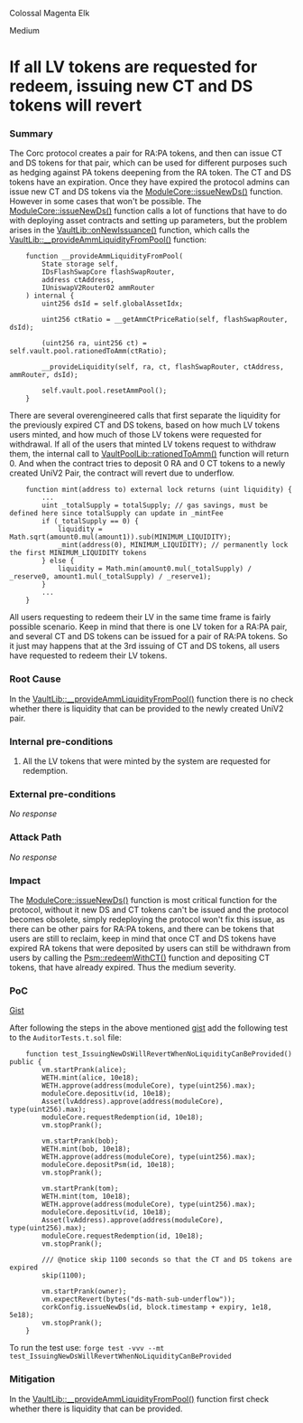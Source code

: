 Colossal Magenta Elk

Medium

# If all LV tokens are requested for redeem, issuing new CT and DS tokens will revert

### Summary

The Corc protocol creates a pair for RA:PA tokens, and then can issue CT and DS tokens for that pair, which can be used for different purposes such as hedging against PA tokens deepening from the RA token. The CT and DS tokens have an expiration. Once they have expired the protocol admins can issue new CT and DS tokens via the [ModuleCore::issueNewDs()](https://github.com/sherlock-audit/2024-08-cork-protocol/blob/main/Depeg-swap/contracts/core/ModuleCore.sol#L57-L86) function. However in some cases that won't be possible. The [ModuleCore::issueNewDs()](https://github.com/sherlock-audit/2024-08-cork-protocol/blob/main/Depeg-swap/contracts/core/ModuleCore.sol#L57-L86) function calls a lot of functions that have to do with deploying asset contracts and setting up parameters, but the problem arises in the [VaultLib::onNewIssuance()](https://github.com/sherlock-audit/2024-08-cork-protocol/blob/main/Depeg-swap/contracts/libraries/VaultLib.sol#L92-L108) function, which calls the [VaultLib::__provideAmmLiquidityFromPool()](https://github.com/sherlock-audit/2024-08-cork-protocol/blob/main/Depeg-swap/contracts/libraries/VaultLib.sol#L174-L189) function:
```solidity
    function __provideAmmLiquidityFromPool(
        State storage self,
        IDsFlashSwapCore flashSwapRouter,
        address ctAddress,
        IUniswapV2Router02 ammRouter
    ) internal {
        uint256 dsId = self.globalAssetIdx;

        uint256 ctRatio = __getAmmCtPriceRatio(self, flashSwapRouter, dsId);

        (uint256 ra, uint256 ct) = self.vault.pool.rationedToAmm(ctRatio);

        __provideLiquidity(self, ra, ct, flashSwapRouter, ctAddress, ammRouter, dsId);

        self.vault.pool.resetAmmPool();
    }
```
There are several overengineered calls that first separate the liquidity for the previously expired CT and DS tokens, based on how much LV tokens users minted, and how much of those LV tokens were requested for withdrawal. If all of the users that minted LV tokens request to withdraw them, the internal call to [VaultPoolLib::rationedToAmm()](https://github.com/sherlock-audit/2024-08-cork-protocol/blob/main/Depeg-swap/contracts/libraries/VaultPoolLib.sol#L170-L174) function will return 0. And when the contract tries to deposit 0 RA and 0 CT tokens to a newly created UniV2 Pair, the contract will revert due to underflow. 
```solidity
    function mint(address to) external lock returns (uint liquidity) {
        ...
        uint _totalSupply = totalSupply; // gas savings, must be defined here since totalSupply can update in _mintFee
        if (_totalSupply == 0) {
            liquidity = Math.sqrt(amount0.mul(amount1)).sub(MINIMUM_LIQUIDITY);
            _mint(address(0), MINIMUM_LIQUIDITY); // permanently lock the first MINIMUM_LIQUIDITY tokens
        } else {
            liquidity = Math.min(amount0.mul(_totalSupply) / _reserve0, amount1.mul(_totalSupply) / _reserve1);
        }
        ...
    }
```
All users requesting to redeem their LV in the same time frame is fairly possible scenario. Keep in mind that there is one LV token for a RA:PA pair, and several CT and DS tokens can be issued for a pair of RA:PA tokens. So it just may happens that at the 3rd issuing of CT and DS tokens, all users have requested to redeem their LV tokens. 

### Root Cause

In the [VaultLib::__provideAmmLiquidityFromPool()](https://github.com/sherlock-audit/2024-08-cork-protocol/blob/main/Depeg-swap/contracts/libraries/VaultLib.sol#L174-L189) function there is no  check whether there is liquidity that can be provided to the newly created UniV2 pair.

### Internal pre-conditions
1. All the LV tokens that were minted by the system are requested for redemption.

### External pre-conditions

_No response_

### Attack Path

_No response_

### Impact

The [ModuleCore::issueNewDs()](https://github.com/sherlock-audit/2024-08-cork-protocol/blob/main/Depeg-swap/contracts/core/ModuleCore.sol#L57-L86) function is most critical function for the protocol, without it new DS and CT tokens can't be issued and the protocol becomes obsolete, simply redeploying the protocol won't fix this issue, as there can be other pairs for RA:PA tokens, and there can be tokens that users are still to reclaim, keep in mind that once CT and DS tokens have expired RA tokens that were deposited by users can still be withdrawn from users by calling the [Psm::redeemWithCT()](https://github.com/sherlock-audit/2024-08-cork-protocol/blob/main/Depeg-swap/contracts/core/Psm.sol#L198-L210) function and depositing CT tokens, that have already expired. Thus the medium severity.

### PoC

[Gist](https://gist.github.com/AtanasDimulski/3f9bfc84c63e1c977b877613b644c0e2)

After following the steps in the above mentioned [gist](https://gist.github.com/AtanasDimulski/3f9bfc84c63e1c977b877613b644c0e2) add the following test to the ``AuditorTests.t.sol`` file:

```solidity
    function test_IssuingNewDsWillRevertWhenNoLiquidityCanBeProvided() public {
        vm.startPrank(alice);
        WETH.mint(alice, 10e18);
        WETH.approve(address(moduleCore), type(uint256).max);
        moduleCore.depositLv(id, 10e18);
        Asset(lvAddress).approve(address(moduleCore), type(uint256).max);
        moduleCore.requestRedemption(id, 10e18);
        vm.stopPrank();

        vm.startPrank(bob);
        WETH.mint(bob, 10e18);
        WETH.approve(address(moduleCore), type(uint256).max);
        moduleCore.depositPsm(id, 10e18);
        vm.stopPrank();

        vm.startPrank(tom);
        WETH.mint(tom, 10e18);
        WETH.approve(address(moduleCore), type(uint256).max);
        moduleCore.depositLv(id, 10e18);
        Asset(lvAddress).approve(address(moduleCore), type(uint256).max);
        moduleCore.requestRedemption(id, 10e18);
        vm.stopPrank();

        /// @notice skip 1100 seconds so that the CT and DS tokens are expired
        skip(1100);

        vm.startPrank(owner);
        vm.expectRevert(bytes("ds-math-sub-underflow"));
        corkConfig.issueNewDs(id, block.timestamp + expiry, 1e18, 5e18);
        vm.stopPrank();
    }
```

To run the test use: ``forge test -vvv --mt test_IssuingNewDsWillRevertWhenNoLiquidityCanBeProvided``

### Mitigation

In the [VaultLib::__provideAmmLiquidityFromPool()](https://github.com/sherlock-audit/2024-08-cork-protocol/blob/main/Depeg-swap/contracts/libraries/VaultLib.sol#L174-L189) function first check whether there is liquidity that can be provided.